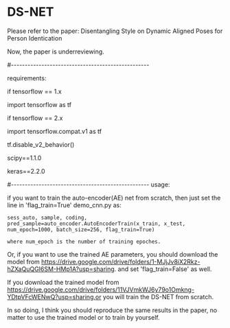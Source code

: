 # DS-NET

Please refer to the paper: Disentangling Style on Dynamic Aligned Poses for Person Identication

Now, the paper is underreviewing.


#--------------------------------------------------

requirements:

if tensorflow == 1.x

import tensorflow as tf

if tensorflow == 2.x

import tensorflow.compat.v1 as tf

tf.disable_v2_behavior()

scipy==1.1.0

keras==2.2.0

#--------------------------------------------------
usage:

if you want to train the auto-encoder(AE) net from scratch, then just set the line in 'flag_train=True' demo_cnn.py as:

    sess_auto, sample, coding, pred_sample=auto_encoder.AutoEncoderTrain(x_train, x_test, num_epoch=1000, batch_size=256, flag_train=True)
    
    where num_epoch is the number of training epoches.
    
Or, if you want to use the trained AE parameters, you should download the model from https://drive.google.com/drive/folders/1-MJjJv8iX2Rkz-hZXaQuQGI6SM-HMp1A?usp=sharing. and set 'flag_train=False' as well.
    
If you download the trained model from https://drive.google.com/drive/folders/11VJVmkWJ6y79o1Omkng-YDtpVFcWENwQ?usp=sharing,or you will train the DS-NET from scratch. 

In so doing, I think you should reproduce the same results in the paper, no matter to use the trained model or to train by yourself.
    
